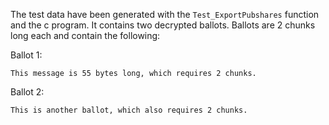 The test data have been generated with the `Test_ExportPubshares` function and
the c program. It contains two decrypted ballots. Ballots are 2 chunks long each
and contain the following:

Ballot 1:

```
This message is 55 bytes long, which requires 2 chunks.
````

Ballot 2:

```
This is another ballot, which also requires 2 chunks.
```

